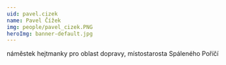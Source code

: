 ```yaml
---
uid: pavel.cizek
name: Pavel Čížek
img: people/pavel_cizek.PNG
heroImg: banner-default.jpg
---
```


náměstek hejtmanky pro oblast dopravy, místostarosta Spáleného Poříčí
